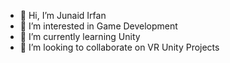 - 👋 Hi, I’m Junaid Irfan
- 👀 I’m interested in Game Development
- 🌱 I’m currently learning Unity
- 💞️ I’m looking to collaborate on VR Unity Projects

<!---
junaydirfan/junaydirfan is a ✨ special ✨ repository because its `README.md` (this file) appears on your GitHub profile.
You can click the Preview link to take a look at your changes.
--->
